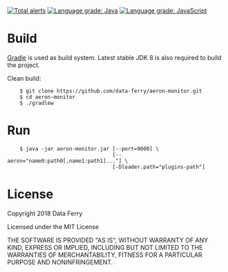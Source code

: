 [![Total alerts](https://img.shields.io/lgtm/alerts/g/data-ferry/aeron-monitor.svg?logo=lgtm&logoWidth=18)](https://lgtm.com/projects/g/data-ferry/aeron-monitor/alerts/)
[![Language grade: Java](https://img.shields.io/lgtm/grade/java/g/data-ferry/aeron-monitor.svg?logo=lgtm&logoWidth=18)](https://lgtm.com/projects/g/data-ferry/aeron-monitor/context:java)
[![Language grade: JavaScript](https://img.shields.io/lgtm/grade/javascript/g/data-ferry/aeron-monitor.svg?logo=lgtm&logoWidth=18)](https://lgtm.com/projects/g/data-ferry/aeron-monitor/context:javascript)

# Build

[Gradle](http://gradle.org/) is used as build system. Latest stable JDK 8 is also required to build
the project.

Clean build:

```shell
    $ git clone https://github.com/data-ferry/aeron-monitor.git
    $ cd aeron-monitor
    $ ./gradlew
```

# Run

```shell
    $ java -jar aeron-monitor.jar [--port=9000] \
                                  [--aeron="name0:path0[,name1:path1]..."] \
                                  [-Dloader.path="plugins-path"] 
```

# License

Copyright 2018 Data Ferry

Licensed under the MIT License

THE SOFTWARE IS PROVIDED "AS IS", WITHOUT WARRANTY OF ANY KIND, EXPRESS OR
IMPLIED, INCLUDING BUT NOT LIMITED TO THE WARRANTIES OF MERCHANTABILITY,
FITNESS FOR A PARTICULAR PURPOSE AND NONINFRINGEMENT.
